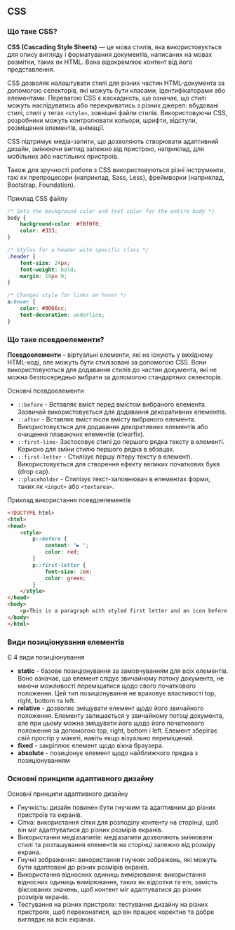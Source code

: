 ## CSS

### Що таке CSS?

**CSS (Cascading Style Sheets)** — це мова стилів, яка використовується для опису вигляду і форматування документів, написаних на мовах розмітки, таких як HTML. Вона відокремлює контент від його представлення. 

CSS дозволяє налаштувати стилі для різних частин HTML-документа за допомогою селекторів, які можуть бути класами, ідентифікаторами або елементами.
Перевагою CSS є каскадність, що означає, що стилі можуть наслідуватись або перекриватись з різних джерел: вбудовані стилі, стилі у тегах `<style>`, зовнішні файли стилів. Використовуючи CSS, розробники можуть контролювати кольори, шрифти, відступи, розміщення елементів, анімації.

CSS підтримує медіа-запити, що дозволяють створювати адаптивний дизайн, змінюючи вигляд залежно від пристрою, наприклад, для мобільних або настільних пристроїв.

Також для зручності роботи з CSS використовуються різні інструменти, такі як препроцесори (наприклад, Sass, Less), фреймворки (наприклад, Bootstrap, Foundation).

Приклад  CSS файлу

```css
/* Sets the background color and text color for the entire body */
body {
    background-color: #f0f0f0;
    color: #333;
}

/* Styles for a header with specific class */
.header {
    font-size: 24px;
    font-weight: bold;
    margin: 10px 0;
}

/* Changes style for links on hover */
a:hover {
    color: #0066cc;
    text-decoration: underline;
}
```


### Що таке псевдоелементи?

**Псевдоелементи** – віртуальні елементи, які не існують у вихідному HTML-коді, але можуть бути стилізовані за допомогою CSS. Вони використовуються для додавання стилів до частин документа, які не можна безпосередньо вибрати за допомогою стандартних селекторів. 

Основні псевдоелементи

- `::before` - Вставляє вміст перед вмістом вибраного елемента. Зазвичай використовується для додавання декоративних елементів.
- `::after` - Вставляє вміст після вмісту вибраного елемента. Використовується для додавання декоративних елементів або очищення плаваючих елементів (clearfix).
- `::first-line`- Застосовує стилі до першого рядка тексту в елементі. Корисно для зміни стилю першого рядка в абзацах.
- `::first-letter` - Стилізує першу літеру тексту в елементі. Використовується для створення ефекту великих початкових букв (drop cap).
- `::placeholder` - Стилізує текст-заповнювач в елементах форми, таких як `<input>` або `<textarea>`.

Приклад використання псевдоелементів

```html
<!DOCTYPE html>
<html>
<head>
    <style>
        p::before {
            content: "▶ ";
            color: red;
        }
        p::first-letter {
            font-size: 2em;
            color: green;
        }
    </style>
</head>
<body>
    <p>This is a paragraph with styled first letter and an icon before it.</p>
</body>
</html>
```


### Види позиціонування елементів

Є 4 види позиціюнування

- **static**  - базове позиціонування за замовчуванням для всіх елементів. Воно означає, що елемент слідує звичайному потоку документа, не маючи можливості переміщатися щодо свого початкового положення. Цей тип позиціонування не враховує властивості top, right, bottom та left.
- **relative** - дозволяє зміщувати елемент щодо його звичайного положення. Елементу залишається у звичайному потоці документа, але при цьому можна зміщувати його щодо його початкового положення за допомогою top, right, bottom і left. Елемент зберігає свій простір у макеті, навіть якщо візуально переміщений.
- **fixed** - закріплює елемент щодо вікна браузера.
- **absolute** - позиціонує елемент щодо найближчого предка з позиціонуванням


### Основні принципи адаптивного дизайну

Основні принципи адаптивного дизайну

- Гнучкість: дизайн повинен бути гнучким та адаптивним до різних пристроїв та екранів.
- Сітка: використання сітки для розподілу контенту на сторінці, щоб він міг адаптуватися до різних розмірів екранів.
- Використання медіазапитів: медіазапити дозволяють змінювати стилі та розташування елементів на сторінці залежно від розміру екрана.
- Гнучкі зображення: використання гнучких зображень, які можуть бути адаптовані до різних розмірів екранів.
- Використання відносних одиниць вимірювання: використання відносних одиниць вимірювання, таких як відсотки та em, замість фіксованих значень, щоб контент міг адаптуватися до різних розмірів екранів.
- Тестування на різних пристроях: тестування дизайну на різних пристроях, щоб переконатися, що він працює коректно та добре виглядає на всіх екранах.

